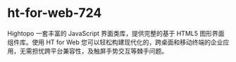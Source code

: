 # ht-for-web-724
Hightopo 一套丰富的 JavaScript 界面类库，提供完整的基于 HTML5 图形界面组件库。使用 HT for Web 您可以轻松构建现代化的，跨桌面和移动终端的企业应用，无需担忧跨平台兼容性，及触屏手势交互等棘手问题。
